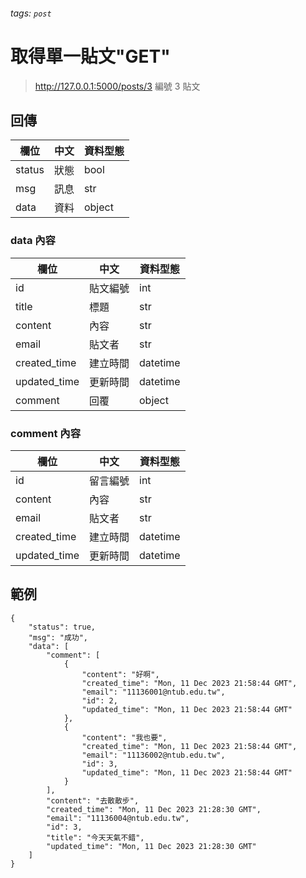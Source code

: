 ###### tags: `post`


# 取得單一貼文"GET"

> http://127.0.0.1:5000/posts/3
編號 3 貼文


## 回傳
| 欄位   | 中文 | 資料型態 |
| ------ | ---- | -------- |
| status | 狀態 | bool     |
| msg    | 訊息 | str      |
| data   | 資料 | object   |


### data 內容
| 欄位         | 中文     | 資料型態 |
| ------------ | -------- | -------- |
| id           | 貼文編號 | int      |
| title        | 標題     | str      |
| content      | 內容     | str      |
| email        | 貼文者   | str      |
| created_time | 建立時間 | datetime |
| updated_time | 更新時間 | datetime |
| comment      | 回覆     | object   |

### comment 內容
| 欄位         | 中文     | 資料型態 |
| ------------ | -------- | -------- |
| id           | 留言編號 | int      |
| content      | 內容     | str      |
| email        | 貼文者   | str      |
| created_time | 建立時間 | datetime |
| updated_time | 更新時間 | datetime |



## 範例

```json=
{
    "status": true,
    "msg": "成功",
    "data": [
        "comment": [
            {
                "content": "好啊",
                "created_time": "Mon, 11 Dec 2023 21:58:44 GMT",
                "email": "11136001@ntub.edu.tw",
                "id": 2,
                "updated_time": "Mon, 11 Dec 2023 21:58:44 GMT"
            },
            {
                "content": "我也要",
                "created_time": "Mon, 11 Dec 2023 21:58:44 GMT",
                "email": "11136002@ntub.edu.tw",
                "id": 3,
                "updated_time": "Mon, 11 Dec 2023 21:58:44 GMT"
            }
        ],
        "content": "去散散步",
        "created_time": "Mon, 11 Dec 2023 21:28:30 GMT",
        "email": "11136004@ntub.edu.tw",
        "id": 3,
        "title": "今天天氣不錯",
        "updated_time": "Mon, 11 Dec 2023 21:28:30 GMT"
    ]
}
```
